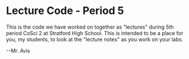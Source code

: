 # Lecture Code - Period 5
This is the code we have worked on together as "lectures" during 5th period CoSci 2 at Stratford High School.  This is intended to be a place for you, my students, to look at the "lecture notes" as you work on your labs.

--Mr. Avis
